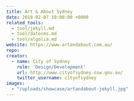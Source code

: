 ```yaml
---
title: Art & About Sydney
date: 2018-02-07 10:00:00 +0000
related_tools:
  - tool/jekyll.md
  - tool/datocms.md
  - tool/algolia.md
website: https://www.artandabout.com.au/
repo:
creator:
  - name: City of Sydney
    role: 'Design/Development'
    url: http://www.cityofsydney.nsw.gov.au/
    twitter_username: cityofsydney
images:
  - "/uploads/showcase/artandabout-jekyll.jpg"
---
```


